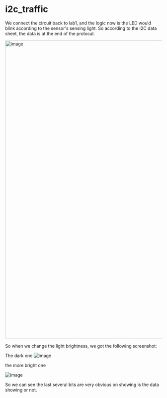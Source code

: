 # i2c_traffic
We connect the circuit back to lab1, and the logic now is the LED would blink according to the sensor's sensing light. 
So according to the I2C data sheet, the data is at the end of the protocal. 

<img width="957" alt="image" src="https://user-images.githubusercontent.com/58932929/200008448-50b91f96-16cd-4794-b553-9999c0ae02cc.png">

So when we change the light brightness, we got the following screenshot:

The dark one
![image](https://user-images.githubusercontent.com/58932929/200009237-5c28613a-5884-461e-acc0-b605a3142833.png)

the more bright one

![image](https://user-images.githubusercontent.com/58932929/200009548-63c6d205-f43e-439f-ac5c-c171d181b02f.png)

So we can see the last several bits are very obvious on showing is the data showing or not. 
